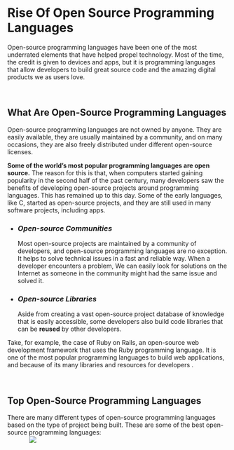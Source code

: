 # Rise Of Open Source Programming Languages

Open-source programming languages have been one of the most underrated elements that have helped propel technology. Most of the time, the credit is given to devices and apps, but it is programming languages that allow developers to build great source code and the amazing digital products we as users love.

<br/>

## What Are Open-Source Programming Languages

Open-source programming languages are not owned by anyone. They are easily available, they are usually maintained by a community, and on many occasions, they are also freely distributed under different open-source licenses.

**Some of the world’s most popular programming languages are open source.** The reason for this is that, when computers started gaining popularity in the second half of the past century, many developers saw the benefits of developing open-source projects around programming languages. This has remained up to this day. Some of the early languages, like C, started as open-source projects, and they are still used in many software projects, including apps.

- ### _Open-source Communities_

  Most open-source projects are maintained by a community of developers, and open-source programming languages are no exception. It helps to solve technical issues in a fast and reliable way. When a developer encounters a problem, We can easily look for solutions on the Internet as someone in the community might had the same issue and solved it.

- ### _Open-source Libraries_
  Aside from creating a vast open-source project database of knowledge that is easily accessible, some developers also build code libraries that can be **reused** by other developers. 

Take, for example, the case of Ruby on Rails, an open-source web development framework that uses the Ruby programming language. It is one of the most popular programming languages to build web applications, and because of its many libraries and resources for developers .

<br/>

## Top Open-Source Programming Languages

There are many different types of open-source programming languages based on the type of project being built.
These are some of the best open-source programming languages:
<br>
<img src="https://user-images.githubusercontent.com/76050897/133487023-c6624bad-848e-4143-b3a5-1a6c834085a2.png" style="max-width:80%;
                            display: block;
                            margin-left: auto;
                            margin-right: auto;" />
